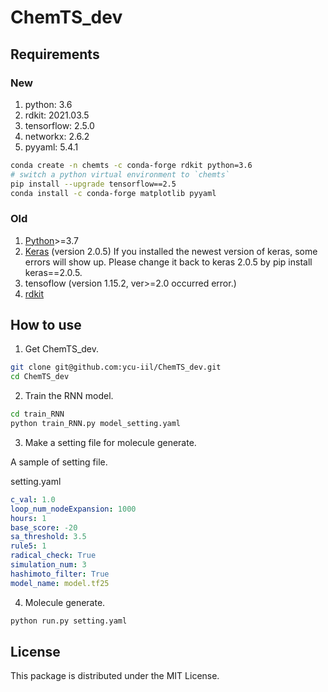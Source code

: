 # ChemTS_dev

## Requirements

### New

1. python: 3.6
2. rdkit: 2021.03.5
3. tensorflow: 2.5.0
4. networkx: 2.6.2 
5. pyyaml: 5.4.1

```bash
conda create -n chemts -c conda-forge rdkit python=3.6
# switch a python virtual environment to `chemts`
pip install --upgrade tensorflow==2.5
conda install -c conda-forge matplotlib pyyaml
```

### Old

1. [Python](https://www.anaconda.com/download/)>=3.7
2. [Keras](https://github.com/fchollet/keras) (version 2.0.5) If you installed the newest version of keras, some errors will show up. Please change it back to keras 2.0.5 by pip install keras==2.0.5. 
3. tensoflow (version 1.15.2, ver>=2.0 occurred error.) 
4. [rdkit](https://anaconda.org/rdkit/rdkit)

## How to use

1. Get ChemTS_dev.

```bash
git clone git@github.com:ycu-iil/ChemTS_dev.git
cd ChemTS_dev
```

2. Train the RNN model.

```bash
cd train_RNN
python train_RNN.py model_setting.yaml
```

3. Make a setting file for molecule generate.

A sample of setting file.

setting.yaml

```yaml
c_val: 1.0
loop_num_nodeExpansion: 1000
hours: 1
base_score: -20
sa_threshold: 3.5
rule5: 1
radical_check: True
simulation_num: 3
hashimoto_filter: True
model_name: model.tf25
```

4. Molecule generate.

```bash
python run.py setting.yaml
```

## License

This package is distributed under the MIT License.
